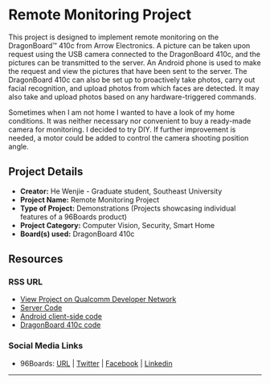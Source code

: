 # Remote Monitoring Project

This project is designed to implement remote monitoring on the DragonBoard™ 410c from Arrow Electronics. A picture can be taken upon request using the USB camera connected to the DragonBoard 410c, and the pictures can be transmitted to the server. An Android phone is used to make the request and view the pictures that have been sent to the server. The DragonBoard 410c can also be set up to proactively take photos, carry out facial recognition, and upload photos from which faces are detected. It may also take and upload photos based on any hardware-triggered commands.

Sometimes when I am not home I wanted to have a look of my home conditions. It was neither necessary nor convenient to buy a ready-made camera for monitoring. I decided to try DIY. If further improvement is needed, a motor could be added to control the camera shooting position angle.

## Project Details

- **Creator:** He Wenjie - Graduate student, Southeast University
- **Project Name:** Remote Monitoring Project
- **Type of Project:** Demonstrations (Projects showcasing individual features of a 96Boards product)
- **Project Category:** Computer Vision, Security, Smart Home
- **Board(s) used:** DragonBoard 410c

## Resources

### RSS URL

- [View Project on Qualcomm Developer Network](https://developer.qualcomm.com/project/remote-monitoring-project)
- [Server Code](https://github.com/starsight/hackathon/tree/master/Supervisor)
- [Android client-side code](https://github.com/starsight/hackathon/tree/master/android/Monitor)
- [DragonBoard 410c code](https://github.com/starsight/hackathon/tree/master/dragonBoard410c)

### Social Media Links

- 96Boards: [URL](http://www.96boards.org/) | [Twitter](https://twitter.com/96boards) | [Facebook](https://www.facebook.com/96Boards) | [Linkedin](https://www.linkedin.com/showcase/6637095/)


***
